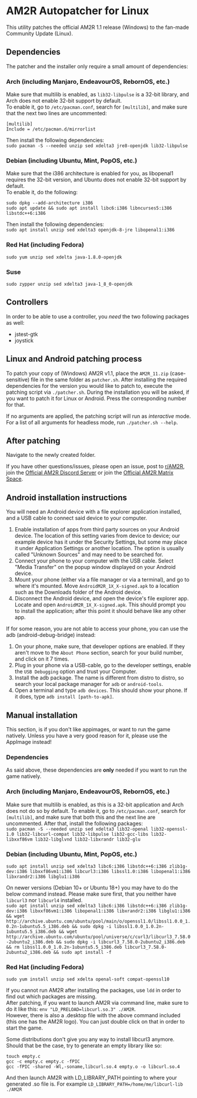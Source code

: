 # AM2R Autopatcher for Linux
This utility patches the official AM2R 1.1 release (Windows) to the fan-made Community Update (Linux).

## Dependencies
The patcher and the installer only require a small amount of dependencies:

### Arch (including Manjaro, EndeavourOS, RebornOS, etc.)
Make sure that multilib is enabled, as `lib32-libpulse` is a 32-bit library, and Arch does not enable 32-bit support by default.  
To enable it, go to `/etc/pacman.conf`, search for `[multilib]`, and make sure that the next two lines are uncommented:
```
[multilib]
Include = /etc/pacman.d/mirrorlist
```

Then install the following dependencies:  
`sudo pacman -S --needed unzip sed xdelta3 jre8-openjdk lib32-libpulse`


### Debian (including Ubuntu, Mint, PopOS, etc.)
Make sure that the i386 architecture is enabled for you, as libopenal1 requires the 32-bit version, and Ubuntu does not enable 32-bit support by default.  
To enable it, do the following:
```
sudo dpkg --add-architecture i386
sudo apt update && sudo apt install libc6:i386 libncurses5:i386 libstdc++6:i386
```

Then install the following dependencies:  
`sudo apt install unzip sed xdelta3 openjdk-8-jre libopenal1:i386`

### Red Hat (including Fedora)
`sudo yum unzip sed xdelta java-1.8.0-openjdk`

### Suse
`sudo zypper unzip sed xdelta3 java-1_8_0-openjdk`

## Controllers
In order to be able to use a controller, you *need* the two following packages as well:
- jstest-gtk
- joystick

## Linux and Android patching process
To patch your copy of (Windows) AM2R v1.1, place the `AM2R_11.zip` (case-sensitive) file in the same folder as `patcher.sh`. After installing the required dependencies for the version you would like to patch to, execute the patching script via `./patcher.sh`.
During the installation you will be asked, if you want to patch it for Linux or Android. Press the corresponding number for that.

If no arguments are applied, the patching script will run as *interactive* mode. For a list of all arguments for headless mode, run `./patcher.sh --help`.

## After patching
Navigate to the newly created folder. 

If you have other questions/issues, please open an issue, post to [r/AM2R](https://www.reddit.com/r/AM2R/), join the [Official AM2R Discord Server](https://discord.gg/YTQnkAJ) or join the [Official AM2R Matrix Space](https://matrix.to/#/#am2r:matrix.org).

## Android installation instructions
You will need an Android device with a file explorer application installed, and a USB cable to connect said device to your computer.

1. Enable installation of apps from third party sources on your Android device. The location of this setting varies from device to device; our example device has it under the Security Settings, but some may place it under Application Settings or another location.
The option is usually called "Unknown Sources" and may need to be searched for.
2. Connect your phone to your computer with the USB cable. Select "Media Transfer" on the popup window displayed on your Android device.
3. Mount your phone (either via a file manager or via a terminal), and go to where it's mounted.
Move `AndroidM2R_1X_X-signed.apk` to a location such as the Downloads folder of the Android device.
4. Disconnect the Android device, and open the device's file explorer app. Locate and open `AndroidM2R_1X_X-signed.apk`.
This should prompt you to install the application; after this point it should behave like any other app.

If for some reason, you are not able to access your phone, you can use the adb (android-debug-bridge) instead:
1. On your phone, make sure, that developer options are enabled. If they aren't move to the `About Phone` section, search for your build number, and click on it 7 times.
2. Plug in your phone via a USB-cable, go to the developer settings, enable the `USB Debugging` option and trust your Computer.
3. Install the adb package. The name is different from distro to distro, so search your local package manager for `adb` or `android-tools`.
4. Open a terminal and type `adb devices`. This should show your phone. If it does, type `adb install [path-to-apk]`.

## Manual installation
This section, is if you don't like appimages, or want to run the game natively. Unless you have a very good reason for it, please use the AppImage instead!

### Dependencies
As said above, these dependencies are **only** needed if you want to run the game natively.

### Arch (including Manjaro, EndeavourOS, RebornOS, etc.)
Make sure that multilib is enabled, as this is a 32-bit application and Arch does not do so by default.
To enable it, go to `/etc/pacman.conf`, search for `[multilib]`, and make sure that both this and the next line are uncommented. After that, install the following packages:  
`sudo pacman -S --needed unzip sed xdelta3 lib32-openal lib32-openssl-1.0 lib32-libcurl-compat lib32-libpulse lib32-gcc-libs lib32-libxxf86vm lib32-libglvnd lib32-libxrandr lib32-glu`

### Debian (including Ubuntu, Mint, PopOS, etc.)
`sudo apt install unzip sed xdelta3 libc6:i386 libstdc++6:i386 zlib1g-dev:i386 libxxf86vm1:i386 libcurl3:i386 libssl1.0:i386 libopenal1:i386 libxrandr2:i386 libglu1:i386`

On newer versions (Debian 10+ or Ubuntu 18+) you may have to do the below command instead. Please make sure first, that you neither have `libcurl3` nor `libcurl4` installed.  
`sudo apt install unzip sed xdelta3 libc6:i386 libstdc++6:i386 zlib1g-dev:i386 libxxf86vm1:i386 libopenal1:i386 libxrandr2:i386 libglu1:i386 && wget http://archive.ubuntu.com/ubuntu/pool/main/o/openssl1.0/libssl1.0.0_1.0.2n-1ubuntu5.5_i386.deb && sudo dpkg -i libssl1.0.0_1.0.2n-1ubuntu5.5_i386.deb && wget http://archive.ubuntu.com/ubuntu/pool/universe/c/curl3/libcurl3_7.58.0-2ubuntu2_i386.deb && sudo dpkg -i libcurl3_7.58.0-2ubuntu2_i386.deb && rm libssl1.0.0_1.0.2n-1ubuntu5.5_i386.deb libcurl3_7.58.0-2ubuntu2_i386.deb && sudo apt install -f`

### Red Hat (including Fedora)
`sudo yum install unzip sed xdelta openal-soft compat-openssl10`

If you cannot run AM2R after installing the packages, use `ldd` in order to find out which packages are missing.  
After patching, if you want to launch AM2R via command line, make sure to do it like this: `env "LD_PRELOAD=libcurl.so.3" ./AM2R`.  
However, there is also a .desktop file with the above command included (this one has the AM2R logo). You can just double click on that in order to start the game.
 
Some distributions don't give you any way to install libcurl3 anymore. Should that be the case, try to generate an empty library like so:
```
touch empty.c
gcc -c empty.c empty.c -fPIC
gcc -fPIC -shared -Wl,-soname,libcurl.so.4 empty.o -o libcurl.so.4
```
And then launch AM2R with LD_LIBRARY_PATH pointing to where your generated .so file is. For example `LD_LIBRARY_PATH=/home/me/libcurl-lib ./AM2R`

